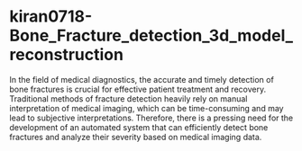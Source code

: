 # kiran0718-Bone_Fracture_detection_3d_model_reconstruction
In the field of medical diagnostics, the accurate and timely detection of bone fractures is crucial for effective patient treatment and recovery. Traditional methods of fracture detection heavily rely on manual interpretation of medical imaging, which can be time-consuming and may lead to subjective interpretations. Therefore, there is a pressing need for the development of an automated system that can efficiently detect bone fractures and analyze their severity based on medical imaging data.

